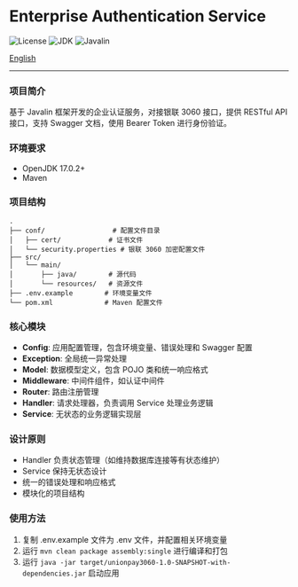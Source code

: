 # Enterprise Authentication Service

![License](https://img.shields.io/badge/license-Apache%202.0-blue.svg)
![JDK](https://img.shields.io/badge/JDK-17-green.svg)
![Javalin](https://img.shields.io/badge/Javalin-Latest-orange.svg)

[English](readme.en.md)

---

### 项目简介
基于 Javalin 框架开发的企业认证服务，对接银联 3060 接口，提供 RESTful API 接口，支持 Swagger 文档，使用 Bearer Token 进行身份验证。

### 环境要求
- OpenJDK 17.0.2+
- Maven

### 项目结构
```
.
├── conf/                 # 配置文件目录
│   ├── cert/            # 证书文件
│   └── security.properties # 银联 3060 加密配置文件
├── src/
│   └── main/
│       ├── java/        # 源代码
│       └── resources/   # 资源文件
├── .env.example        # 环境变量文件
└── pom.xml             # Maven 配置文件
```

### 核心模块
- **Config**: 应用配置管理，包含环境变量、错误处理和 Swagger 配置
- **Exception**: 全局统一异常处理
- **Model**: 数据模型定义，包含 POJO 类和统一响应格式
- **Middleware**: 中间件组件，如认证中间件
- **Router**: 路由注册管理
- **Handler**: 请求处理器，负责调用 Service 处理业务逻辑
- **Service**: 无状态的业务逻辑实现层

### 设计原则
- Handler 负责状态管理（如维持数据库连接等有状态维护）
- Service 保持无状态设计
- 统一的错误处理和响应格式
- 模块化的项目结构

### 使用方法
1. 复制 .env.example 文件为 .env 文件，并配置相关环境变量
2. 运行 `mvn clean package assembly:single` 进行编译和打包
3. 运行 `java -jar target/unionpay3060-1.0-SNAPSHOT-with-dependencies.jar` 启动应用
